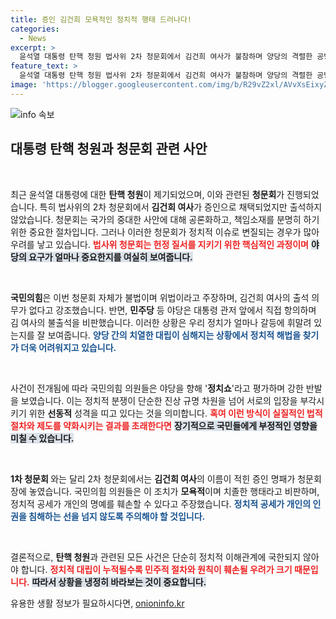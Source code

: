 ```yaml
---
title: 증인 김건희 모욕적인 정치적 행태 드러나다!
categories:
  - News
excerpt: >
  윤석열 대통령 탄핵 청원 법사위 2차 청문회에서 김건희 여사가 불참하며 양당의 격렬한 공방이 벌어졌습니다. 국민의힘은 청문회 자체를 불법으로 간주하며 반발, 민주당은 직접 대통령 관저를 찾아가 항의했습니다. 진실 공방의 한가운데서 정치적 긴장이 치솟고 있습니다!
feature_text: >
  윤석열 대통령 탄핵 청원 법사위 2차 청문회에서 김건희 여사가 불참하며 양당의 격렬한 공방이 벌어졌습니다. 국민의힘은 청문회 자체를 불법으로 간주하며 반발, 민주당은 직접 대통령 관저를 찾아가 항의했습니다. 진실 공방의 한가운데서 정치적 긴장이 치솟고 있습니다!
image: 'https://blogger.googleusercontent.com/img/b/R29vZ2xl/AVvXsEixyZcFfHzMRdzZMjFBmAUKJYCLCGyLL1o632UiGVXcaFdKo_bkvkuCioo0uUKlGfBVcT3P84aROyZIXSBEx3Aw5nCQ3pTgDom1WDC4m8eifvWiAmWEEVb4x6G_l8C0QH225ldMjyaFvpxGEBGNO37VmDTDMHGhJPq73UglMfDca1-0aw/s1600/blogspot.png'
---
```


<p><img src="https://blogger.googleusercontent.com/img/b/R29vZ2xl/AVvXsEixyZcFfHzMRdzZMjFBmAUKJYCLCGyLL1o632UiGVXcaFdKo_bkvkuCioo0uUKlGfBVcT3P84aROyZIXSBEx3Aw5nCQ3pTgDom1WDC4m8eifvWiAmWEEVb4x6G_l8C0QH225ldMjyaFvpxGEBGNO37VmDTDMHGhJPq73UglMfDca1-0aw/s1600/blogspot.png" alt="info 속보" /></p>

<h2>대통령 탄핵 청원과 청문회 관련 사안</h2>

<p data-ke-size="size16">&nbsp;</p>

<p data-ke-size="size16">최근 윤석열 대통령에 대한 <b>탄핵 청원</b>이 제기되었으며, 이와 관련된 <b>청문회</b>가 진행되었습니다. 특히 법사위의 2차 청문회에서 <b>김건희 여사</b>가 증인으로 채택되었지만 출석하지 않았습니다. 청문회는 국가의 중대한 사안에 대해 공론화하고, 책임소재를 분명히 하기 위한 중요한 절차입니다. 그러나 이러한 청문회가 정치적 이슈로 변질되는 경우가 많아 우려를 낳고 있습니다. <b><span style="color: #ee2323;">법사위 청문회는 헌정 질서를 지키기 위한 핵심적인 과정이며</span></b> <b><span style="background-color: #21538527;">야당의 요구가 얼마나 중요한지를 여실히 보여줍니다.</span></b> </p>

<p data-ke-size="size16">&nbsp;</p>

<p data-ke-size="size16"><b>국민의힘</b>은 이번 청문회 자체가 불법이며 위법이라고 주장하며, 김건희 여사의 출석 의무가 없다고 강조했습니다. 반면, <b>민주당</b> 등 야당은 대통령 관저 앞에서 직접 항의하며 김 여사의 불출석을 비판했습니다. 이러한 상황은 우리 정치가 얼마나 갈등에 휘말려 있는지를 잘 보여줍니다. <b><span style="color: #1a5490;">양당 간의 치열한 대립이 심해지는 상황에서 정치적 해법을 찾기가 더욱 어려워지고 있습니다.</span></b></p>

<p data-ke-size="size16">&nbsp;</p>

<p data-ke-size="size16">사건이 전개됨에 따라 국민의힘 의원들은 야당을 향해 '<b>정치쇼</b>'라고 평가하며 강한 반발을 보였습니다. 이는 정치적 분쟁이 단순한 진상 규명 차원을 넘어 서로의 입장을 부각시키기 위한 <b>선동적</b> 성격을 띠고 있다는 것을 의미합니다. <b><span style="color: #ee2323;">혹여 이런 방식이 실질적인 법적 절차와 제도를 약화시키는 결과를 초래한다면</span></b> <b><span style="background-color: #21538527;">장기적으로 국민들에게 부정적인 영향을 미칠 수 있습니다.</span></b> </p>

<p data-ke-size="size16">&nbsp;</p>

<p data-ke-size="size16"><b>1차 청문회 </b>와는 달리 2차 청문회에서는 <b>김건희 여사</b>의 이름이 적힌 증인 명패가 청문회장에 놓였습니다. 국민의힘 의원들은 이 조치가 <b>모욕적</b>이며 치졸한 행태라고 비판하며, 정치적 공세가 개인의 명예를 훼손할 수 있다고 주장했습니다. <b><span style="color: #1a5490;">정치적 공세가 개인의 인권을 침해하는 선을 넘지 않도록 주의해야 할 것입니다.</span></b></p>

<p data-ke-size="size16">&nbsp;</p>

<p data-ke-size="size16">결론적으로, <b>탄핵 청원</b>과 관련된 모든 사건은 단순히 정치적 이해관계에 국한되지 않아야 합니다. <b><span style="color: #ee2323;">정치적 대립이 누적될수록 민주적 절차와 원칙이 훼손될 우려가 크기 때문입니다.</span></b> <b><span style="background-color: #21538527;">따라서 상황을 냉정히 바라보는 것이 중요합니다.</span></b></p>
유용한 생활 정보가 필요하시다면, <a href="https://onioninfo.kr" rel="dofollow">onioninfo.kr</a>


